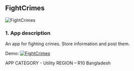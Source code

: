 ## FightCrimes

![FightCrimes](https://github.com/IEEEmadC/Apps-2017/blob/master/FightCrimes/Screenshot_2.png)

### 1. App description 
An app for fighting crimes. Store information and post them.

Demo: [![FightCrimes](https://github.com/IEEEmadC/Apps-2017/blob/master/video.png)](https://youtu.be/wt3PeRwBGOk)

APP CATEGORY - Utility
REGION – R10 Bangladesh
